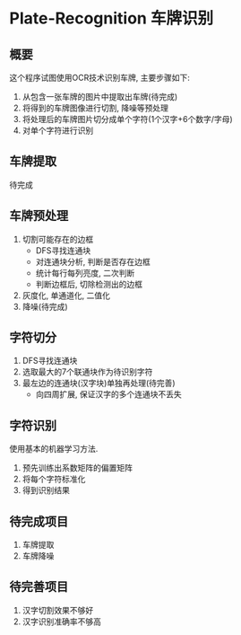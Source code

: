 # Plate-Recognition 车牌识别

## 概要
这个程序试图使用OCR技术识别车牌, 主要步骤如下:
1. 从包含一张车牌的图片中提取出车牌(待完成)
2. 将得到的车牌图像进行切割, 降噪等预处理
3. 将处理后的车牌图片切分成单个字符(1个汉字+6个数字/字母)
4. 对单个字符进行识别

## 车牌提取
待完成

## 车牌预处理
1. 切割可能存在的边框
	* DFS寻找连通块
	* 对连通块分析, 判断是否存在边框
	* 统计每行每列亮度, 二次判断
	* 判断边框后, 切除检测出的边框
2. 灰度化, 单通道化, 二值化
2. 降噪(待完成)

## 字符切分
1. DFS寻找连通块
2. 选取最大的7个联通块作为待识别字符
3. 最左边的连通块(汉字块)单独再处理(待完善)
	* 向四周扩展, 保证汉字的多个连通块不丢失

## 字符识别
使用基本的机器学习方法.
1. 预先训练出系数矩阵的偏置矩阵
2. 将每个字符标准化
3. 得到识别结果

## 待完成项目
1. 车牌提取
2. 车牌降噪

## 待完善项目
1. 汉字切割效果不够好
2. 汉字识别准确率不够高
